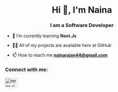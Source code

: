 <h1 align="center">Hi 👋, I'm Naina</h1>
<h3 align="center">I am a Software Developer </h3>

- 🌱 I’m currently learning **Next.Js**

- 👨‍💻 All of my projects are available here at GitHub

- 📫 How to reach me **nainarajan44@gmail.com**

<h3 align="left">Connect with me:</h3>
<p align="left">
<a href="https://www.linkedin.com/in/nainarajan/" target="blank">
  <img align="center" src="https://raw.githubusercontent.com/rahuldkjain/github-profile-readme-generator/master/src/images/icons/Social/linked-in-alt.svg" alt="https://www.linkedin.com/in/nainarajan/" height="30" width="40" />
</a>
</p>

<!--
**naina-neu/naina-neu** is a ✨ _special_ ✨ repository because its `README.md` (this file) appears on your GitHub profile.

Here are some ideas to get you started:

- 🔭 I’m currently working on ...
- 🌱 I’m currently learning ...
- 👯 I’m looking to collaborate on ...
- 🤔 I’m looking for help with ...
- 💬 Ask me about ...
- 📫 How to reach me: ...
- 😄 Pronouns: ...
- ⚡ Fun fact: ...
-->
